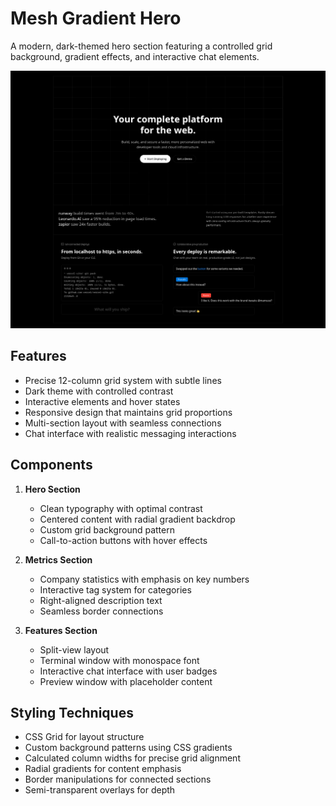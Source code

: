 # Mesh Gradient Hero

A modern, dark-themed hero section featuring a controlled grid background, gradient effects, and interactive chat elements.

![image](screenshot.png)

## Features
- Precise 12-column grid system with subtle lines
- Dark theme with controlled contrast
- Interactive elements and hover states
- Responsive design that maintains grid proportions
- Multi-section layout with seamless connections
- Chat interface with realistic messaging interactions

## Components
1. **Hero Section**
   - Clean typography with optimal contrast
   - Centered content with radial gradient backdrop
   - Custom grid background pattern
   - Call-to-action buttons with hover effects

2. **Metrics Section**
   - Company statistics with emphasis on key numbers
   - Interactive tag system for categories
   - Right-aligned description text
   - Seamless border connections

3. **Features Section**
   - Split-view layout
   - Terminal window with monospace font
   - Interactive chat interface with user badges
   - Preview window with placeholder content

## Styling Techniques
- CSS Grid for layout structure
- Custom background patterns using CSS gradients
- Calculated column widths for precise grid alignment
- Radial gradients for content emphasis
- Border manipulations for connected sections
- Semi-transparent overlays for depth
